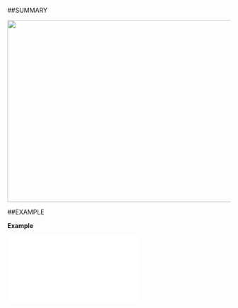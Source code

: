 

##SUMMARY

<IMG border=0 src="file:///C:/Users/MARGRE~1.SUP/AppData/Local/Temp/SNAGHTML1e4f9b53.PNG" width=632 height=411>


##EXAMPLE

**Example**

![](../../Examples/vbs/ClientScript.OnFindProjectViewShown.vbs.txt)





